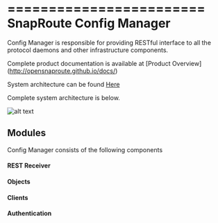 ========================
SnapRoute Config Manager 
========================

Config Manager is responsible for providing RESTful interface to 
all the protocol daemons and other infrastructure components.

Complete product documentation is available at 
[Product Overview] (http://opensnaproute.github.io/docs/)

System architecture can be found 
[Here](http://opensnaproute.github.io/docs/architecture.html) 

Complete system architecture is below.

![alt text](https://github.com/SnapRoute/config/blob/master/docs/SoftwareOverview.png "Architecture")

## Modules

Config Manager consists of the following components
#### REST Receiver
#### Objects 
#### Clients 
#### Authentication 


